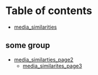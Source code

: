 # Table of contents

* [media\_similarities](README.md)

## some group

* [media\_similarties\_page2](some-group/media_similarties_page2/README.md)
  * [media\_similarites\_page3](some-group/media_similarties_page2/media_similarites_page3.md)

